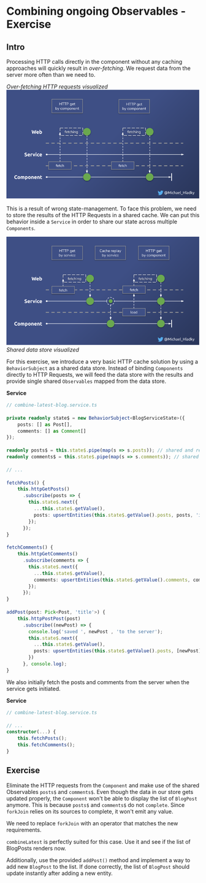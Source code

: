 # Combining ongoing Observables - Exercise

## Intro
Processing HTTP calls directly in the component without any caching approaches will quickly result in _over-fetching_.
We request data from the server more often than we need to.

_Over-fetching HTTP requests visualized_
![](./assets/images/Reactive-architecture-and-ux-patterns_angular_over-fetching_michael-hladky.png)

This is a result of wrong state-management. To face this problem, we need to store the results of the HTTP Requests in
a shared cache. We can put this behavior inside a `Service` in order to share our state across multiple `Components`.


![Shared data store visualized](./assets/images/Reactive-architecture-and-ux-patterns_angular_http-caching_michael-hladky.png)
_Shared data store visualized_

For this exercise, we introduce a very basic HTTP cache solution by using a `BehaviorSubject` as a shared data store. Instead
of binding `Components` directly to HTTP Requests, we will feed the data store with the results and provide
 single shared `Observables` mapped from the data store. 

**Service**
```Typescript
// combine-latest-blog.service.ts

private readonly state$ = new BehaviorSubject<BlogServiceState>({
    posts: [] as Post[],
    comments: [] as Comment[]
}); 

readonly posts$ = this.state$.pipe(map(s => s.posts)); // shared and replayed observable posts
readonly comments$ = this.state$.pipe(map(s => s.comments)); // shared and replayed observable comments

// ...

fetchPosts() {
    this.httpGetPosts()
      .subscribe(posts => {
        this.state$.next({
          ...this.state$.getValue(),
          posts: upsertEntities(this.state$.getValue().posts, posts, 'id')
        });
      });
}

fetchComments() {
    this.httpGetComments()
      .subscribe(comments => {
        this.state$.next({
          ...this.state$.getValue(),
          comments: upsertEntities(this.state$.getValue().comments, comments, 'id')
        });
      });
}

addPost(post: Pick<Post, 'title'>) {
    this.httpPostPost(post)
      .subscribe((newPost) => {
        console.log('saved ', newPost , 'to the server');
        this.state$.next({
          ...this.state$.getValue(),
          posts: upsertEntities(this.state$.getValue().posts, [newPost], 'id')
        })
      }, console.log);
}
```

We also initially fetch the posts and comments from the server when the service gets initiated.

**Service**
```Typescript
// combine-latest-blog.service.ts

// ...
constructor(...) {
    this.fetchPosts();
    this.fetchComments();
}
```

## Exercise

Eliminate the HTTP requests from the `Component` and make use of the shared Observables `posts$` and `comments$`.
Even though the data in our store gets updated properly, the `Component` won't be able to display the list of
`BlogPost` anymore.
This is because `posts$` and `comments$` do not `complete`. Since `forkJoin` relies on its sources to complete, it won't 
emit any value.

We need to replace `forkJoin` with an operator that matches the new requirements. 

`combineLatest` is perfectly suited for this case. 
Use it and see if the list of BlogPosts renders now.

Additionally, use the provided `addPost()` method and implement a way to add new `BlogPost` to the list.
If done correctly, the list of `BlogPost` should update instantly after adding a new entity.





